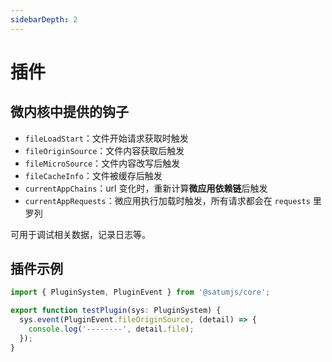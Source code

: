 ```yaml
---
sidebarDepth: 2
---
```


# 插件

## 微内核中提供的钩子

- `fileLoadStart`：文件开始请求获取时触发
- `fileOriginSource`：文件内容获取后触发
- `fileMicroSource`：文件内容改写后触发
- `fileCacheInfo`：文件被缓存后触发
- `currentAppChains`：url 变化时，重新计算**微应用依赖链**后触发
- `currentAppRequests`：微应用执行加载时触发，所有请求都会在 `requests` 里罗列

可用于调试相关数据，记录日志等。

## 插件示例

```ts
import { PluginSystem, PluginEvent } from '@satumjs/core';

export function testPlugin(sys: PluginSystem) {
  sys.event(PluginEvent.fileOriginSource, (detail) => {
    console.log('--------', detail.file);
  });
}
```
